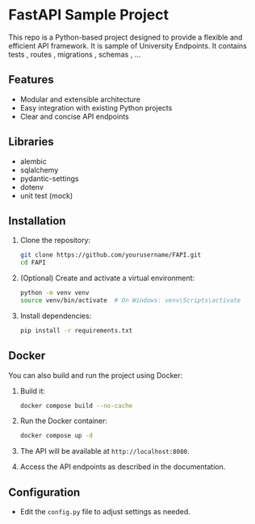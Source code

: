 # FastAPI Sample Project

This repo is a Python-based project designed to provide a flexible and efficient API framework.
It is sample of University Endpoints. It contains tests , routes , migrations , schemas , ... 

## Features

- Modular and extensible architecture
- Easy integration with existing Python projects
- Clear and concise API endpoints

## Libraries
- alembic
- sqlalchemy
- pydantic-settings
- dotenv
- unit test (mock)

## Installation

1. Clone the repository:
   ```bash
   git clone https://github.com/yourusername/FAPI.git
   cd FAPI
   ```

2. (Optional) Create and activate a virtual environment:
   ```bash
   python -m venv venv
   source venv/bin/activate  # On Windows: venv\Scripts\activate
   ```

3. Install dependencies:
   ```bash
   pip install -r requirements.txt
   ```

## Docker

You can also build and run the project using Docker:

1. Build it:
   ```bash
   docker compose build --no-cache
   ```

2. Run the Docker container:
   ```bash
   docker compose up -d
   ```

3. The API will be available at `http://localhost:8080`.

4. Access the API endpoints as described in the documentation.

## Configuration

- Edit the `config.py` file to adjust settings as needed.